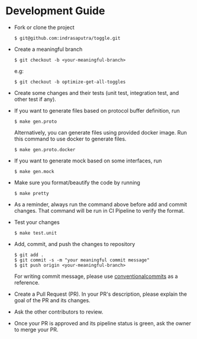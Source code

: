 # Development Guide

- Fork or clone the project

    ```
    $ git@github.com:indrasaputra/toggle.git
    ```

- Create a meaningful branch

    ```
    $ git checkout -b <your-meaningful-branch>
    ```

    e.g:

    ```
    $ git checkout -b optimize-get-all-toggles
    ```

- Create some changes and their tests (unit test, integration test, and other test if any).

- If you want to generate files based on protocol buffer definition, run

    ```
    $ make gen.proto
    ```

    Alternatively, you can generate files using provided docker image.
    Run this command to use docker to generate files.

    ```
    $ make gen.proto.docker
    ```

- If you want to generate mock based on some interfaces, run

    ```
    $ make gen.mock
    ```

- Make sure you format/beautify the code by running

    ```
    $ make pretty
    ```

- As a reminder, always run the command above before add and commit changes.
    That command will be run in CI Pipeline to verify the format.

- Test your changes

    ```
    $ make test.unit
    ```

- Add, commit, and push the changes to repository

    ```
    $ git add .
    $ git commit -s -m "your meaningful commit message"
    $ git push origin <your-meaningful-branch>
    ```

    For writing commit message, please use [conventionalcommits](https://www.conventionalcommits.org/en/v1.0.0/) as a reference.

- Create a Pull Request (PR). In your PR's description, please explain the goal of the PR and its changes.

- Ask the other contributors to review.

- Once your PR is approved and its pipeline status is green, ask the owner to merge your PR.